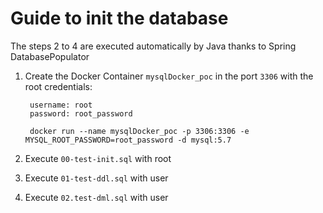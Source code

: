 # Guide to init the database

The steps 2 to 4 are executed automatically by Java thanks to Spring DatabasePopulator

1. Create the Docker Container `mysqlDocker_poc` in the port `3306` with the root credentials:

        username: root
        password: root_password

        docker run --name mysqlDocker_poc -p 3306:3306 -e MYSQL_ROOT_PASSWORD=root_password -d mysql:5.7

2. Execute `00-test-init.sql` with root
3. Execute `01-test-ddl.sql` with user
4. Execute `02.test-dml.sql` with user
